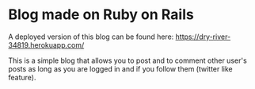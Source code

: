 # Blog made on Ruby on Rails

A deployed version of this blog can be found here: https://dry-river-34819.herokuapp.com/

This is a simple blog that allows you to post and to comment other user's posts as long as you are logged in and if you follow them (twitter like feature).
